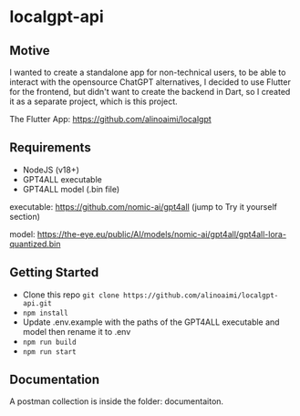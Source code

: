 # localgpt-api

## Motive
I wanted to create a standalone app for non-technical users, to be able to interact with the opensource ChatGPT alternatives, I decided to use Flutter for the frontend, but didn't want to create the backend in Dart, so I created it as a separate project, which is this project.

The Flutter App: https://github.com/alinoaimi/localgpt

## Requirements
* NodeJS (v18+)
* GPT4ALL executable
* GPT4ALL model (.bin file)

executable: https://github.com/nomic-ai/gpt4all (jump to Try it yourself section)

model: https://the-eye.eu/public/AI/models/nomic-ai/gpt4all/gpt4all-lora-quantized.bin

## Getting Started
* Clone this repo `git clone https://github.com/alinoaimi/localgpt-api.git`
* `npm install`
* Update .env.example with the paths of the GPT4ALL executable and model then rename it to .env
* `npm run build` 
* `npm run start`

## Documentation
A postman collection is inside the folder: documentaiton.